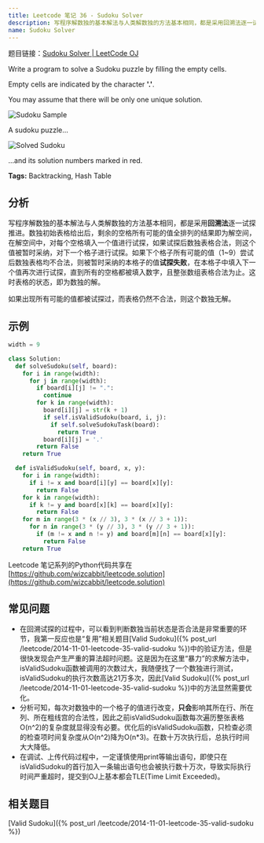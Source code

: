 ```yaml
---
title: Leetcode 笔记 36 - Sudoku Solver
description: 写程序解数独的基本解法与人类解数独的方法基本相同，都是采用回溯法逐一试探推进。数独初始表格给出后，剩余的空格所有可能的值全排列的结果即为解空间，在解空间中，对每个空格填入一个值进行试探，如果试探后数独表格合法，则这个值被暂时采纳，对下一个格子进行试探。
name: Sudoku Solver
---
```


题目链接：[Sudoku Solver | LeetCode OJ](https://oj.leetcode.com/problems/sudoku-solver/)

Write a program to solve a Sudoku puzzle by filling the empty cells.

Empty cells are indicated by the character **'.'**.

You may assume that there will be only one unique solution.

![Sudoku Sample](http://upload.wikimedia.org/wikipedia/commons/thumb/f/ff/Sudoku-by-L2G-20050714.svg/250px-Sudoku-by-L2G-20050714.svg.png)

A sudoku puzzle...

![Solved Sudoku](http://upload.wikimedia.org/wikipedia/commons/thumb/3/31/Sudoku-by-L2G-20050714_solution.svg/250px-Sudoku-by-L2G-20050714_solution.svg.png)

...and its solution numbers marked in red.

**Tags:** Backtracking, Hash Table

## 分析

写程序解数独的基本解法与人类解数独的方法基本相同，都是采用**回溯法**逐一试探推进。数独初始表格给出后，剩余的空格所有可能的值全排列的结果即为解空间，在解空间中，对每个空格填入一个值进行试探，如果试探后数独表格合法，则这个值被暂时采纳，对下一个格子进行试探。如果下个格子所有可能的值（1~9）尝试后数独表格均不合法，则被暂时采纳的本格子的值**试探失败**，在本格子中填入下一个值再次进行试探，直到所有的空格都被填入数字，且整张数组表格合法为止。这时表格的状态，即为数独的解。

如果出现所有可能的值都被试探过，而表格仍然不合法，则这个数独无解。

## 示例

```python
width = 9

class Solution:
  def solveSudoku(self, board):
    for i in range(width):
      for j in range(width):
        if board[i][j] != ".":
          continue
        for k in range(width):
          board[i][j] = str(k + 1)
          if self.isValidSudoku(board, i, j):
            if self.solveSudokuTask(board):
              return True
          board[i][j] = '.'
        return False
    return True

  def isValidSudoku(self, board, x, y):
    for i in range(width):
      if i != x and board[i][y] == board[x][y]:
        return False
    for k in range(width):
      if k != y and board[x][k] == board[x][y]:
        return False
    for m in range(3 * (x // 3), 3 * (x // 3 + 1)):
      for n in range(3 * (y // 3), 3 * (y // 3 + 1)):
        if (m != x and n != y) and board[m][n] == board[x][y]:
          return False
    return True
```

Leetcode 笔记系列的Python代码共享在[https://github.com/wizcabbit/leetcode.solution](https://github.com/wizcabbit/leetcode.solution)

## 常见问题

+ 在回溯试探的过程中，可以看到判断数独当前状态是否合法是非常重要的环节，我第一反应也是“复用”相关题目[Valid Sudoku]({% post_url /leetcode/2014-11-01-leetcode-35-valid-sudoku %})中的验证方法，但是很快发现会产生严重的算法超时问题。这是因为在这里“暴力”的求解方法中，isValidSudoku函数被调用的次数过大，我随便找了一个数独进行测试，isValidSudoku的执行次数高达21万多次，因此[Valid Sudoku]({% post_url /leetcode/2014-11-01-leetcode-35-valid-sudoku %})中的方法显然需要优化。
+ 分析可知，每次对数独中的一个格子的值进行改变，**只会**影响其所在行、所在列、所在粗线宫的合法性，因此之前isValidSudoku函数每次遍历整张表格O(n^2)的复杂度就显得没有必要。优化后的isValidSudoku函数，只检查必须的检查项时间复杂度从O(n^2)降为O(n*3)。在数十万次执行后，总执行时间大大降低。
+ 在调试、上传代码过程中，一定谨慎使用print等输出语句，即使只在isValidSudoku的首行加入一条输出语句也会被执行数十万次，导致实际执行时间严重超时，提交到OJ上基本都会TLE(Time Limit Exceeded)。

## 相关题目

[Valid Sudoku]({% post_url /leetcode/2014-11-01-leetcode-35-valid-sudoku %})

